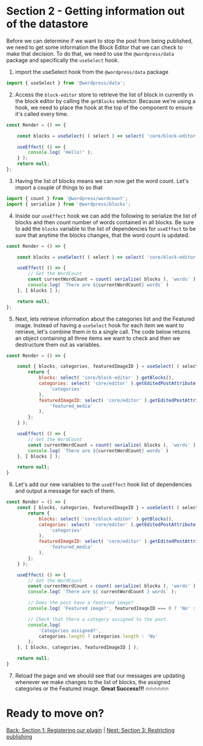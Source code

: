 # Section  2 - Getting information out of the datastore

Before we can determine if we want to stop the post from being published, we need to get some information the Block Editor that we can check to make that decision. To do that, we need to use the `@wordpress/data` package and specifically the `useSelect` hook.

1. import the useSelect hook from the `@wordpress/data` package
```javascript
import { useSelect } from '@wordpress/data';
```
2. Access the `block-editor` store to retrieve the list of block in currently in the block editor by calling the `getBlocks` selector. Because we're using a hook, we need to place the hook at the top of the component to ensure it's called every time.
```javascript
const Render = () => {

	const blocks = useSelect( ( select ) => select( 'core/block-editor' ).getBlocks() );

	useEffect( () => {
		console.log( 'Hello!' );
	} );
	return null;
};

```
3. Having the list of blocks means we can now get the word count. Let's import a couple of things to so that
```javascript
import { count } from '@wordpress/wordcount';
import { serialize } from '@wordpress/blocks';
```
4. Inside our `useEffect` hook we can add the following to serialize the list of blocks and then count number of words contained in all blocks. Be sure to add the `blocks` variable to the list of dependencies for `useEffect` to be sure that anytime the blocks changes, that the word count is updated.

```javascript
const Render = () => {

	const blocks = useSelect( ( select ) => select( 'core/block-editor' ).getBlocks() );

	useEffect( () => {
		// Get the WordCount
		const currentWordCount = count( serialize( blocks ), 'words' );
		console.log( `There are ${currentWordCount} words` )
	}, [ blocks ] );

	return null;
};
```

5. Next, lets retrieve information about the categories list and the Featured image. Instead of having a `useSelect` hook for each item we want to retrieve, let's combine them in to a single call. The code below returns an object containing all three items we want to check and then we destructure them out as variables.

```javascript
const Render = () => {

	const { blocks, categories, featuredImageID } = useSelect( ( select ) => {
		return {
			blocks: select( 'core/block-editor' ).getBlocks(),
			categories: select( 'core/editor' ).getEditedPostAttribute(
				'categories'
			),
			featuredImageID: select( 'core/editor' ).getEditedPostAttribute(
				'featured_media'
			),
		};
	} );

	useEffect( () => {
		// Get the WordCount
		const currentWordCount = count( serialize( blocks ), 'words' );
		console.log( `There are ${currentWordCount} words` )
	}, [ blocks ] );

	return null;
}
```
6. Let's add our new variables to the `useEffect` hook list of dependencies and output a message for each of them.
```javascript
const Render = () => {
	const { blocks, categories, featuredImageID } = useSelect( ( select ) => {
		return {
			blocks: select( 'core/block-editor' ).getBlocks(),
			categories: select( 'core/editor' ).getEditedPostAttribute(
				'categories'
			),
			featuredImageID: select( 'core/editor' ).getEditedPostAttribute(
				'featured_media'
			),
		};
	} );

	useEffect( () => {
		// Get the WordCount
		const currentWordCount = count( serialize( blocks ), 'words' );
		console.log( `There are ${ currentWordCount } words` );

		// Does the post have a featured image?
		console.log( 'Featured image?', featuredImageID === 0 ? 'No' : 'Yes' );

		// Check that there a category assigned to the post.
		console.log(
			'Categories assigned?',
			categories.length ? categories.length : 'No'
		);
	}, [ blocks, categories, featuredImageID ] );

	return null;
}
```
7. Reload the page and we should see that our messages are updating whenever we make changes to the list of blocks, the assigned categories or the Featured image. **Great Success!!!** 🔥🔥🔥🔥🔥🔥

# Ready to move on?
[Back: Section 1: Registering our plugin](./section-1.md) | [Next: Section 3: Restricting publishing](./section-3.md)
